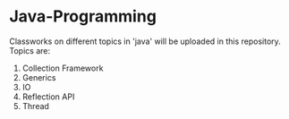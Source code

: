 # Java-Programming
Classworks on different topics in 'java' will be uploaded in this repository. 
Topics are:
1. Collection Framework
2. Generics
3. IO 
4. Reflection API
5. Thread
